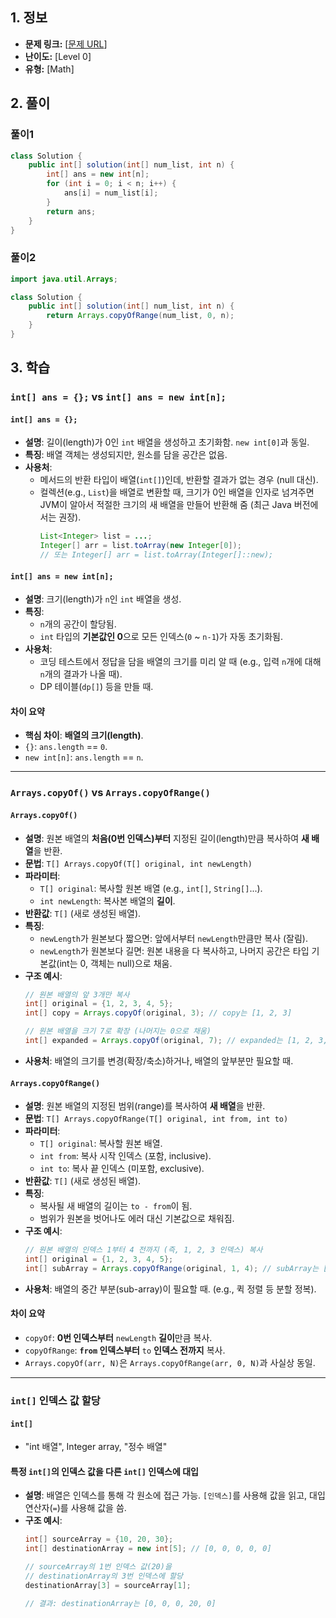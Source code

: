 ## 1. 정보

* **문제 링크:** [[문제 URL](https://school.programmers.co.kr/learn/courses/30/lessons/181889)]
* **난이도:** [Level 0]
* **유형:** [Math]

## 2. 풀이
### 풀이1
```java
class Solution {
    public int[] solution(int[] num_list, int n) {
        int[] ans = new int[n];
        for (int i = 0; i < n; i++) {
            ans[i] = num_list[i];
        }
        return ans;
    }
}
```
### 풀이2
```java
import java.util.Arrays;

class Solution {
    public int[] solution(int[] num_list, int n) {
        return Arrays.copyOfRange(num_list, 0, n);
    }
}
```

## 3. 학습


### `int[] ans = {};` vs `int[] ans = new int[n];`


#### `int[] ans = {};`

* **설명**: 길이(length)가 0인 `int` 배열을 생성하고 초기화함. `new int[0]`과 동일.
* **특징**: 배열 객체는 생성되지만, 원소를 담을 공간은 없음.
* **사용처**:
    * 메서드의 반환 타입이 배열(`int[]`)인데, 반환할 결과가 없는 경우 (null 대신).
    * 컬렉션(e.g., `List`)을 배열로 변환할 때, 크기가 0인 배열을 인자로 넘겨주면 JVM이 알아서 적절한 크기의 새 배열을 만들어 반환해 줌 (최근 Java 버전에서는 권장).
        ```java
        List<Integer> list = ...;
        Integer[] arr = list.toArray(new Integer[0]);
        // 또는 Integer[] arr = list.toArray(Integer[]::new);
        ```


#### `int[] ans = new int[n];`

* **설명**: 크기(length)가 `n`인 `int` 배열을 생성.
* **특징**:
    * `n`개의 공간이 할당됨.
    * `int` 타입의 **기본값인 0**으로 모든 인덱스(`0` ~ `n-1`)가 자동 초기화됨.
* **사용처**:
    * 코딩 테스트에서 정답을 담을 배열의 크기를 미리 알 때 (e.g., 입력 `n`개에 대해 `n`개의 결과가 나올 때).
    * DP 테이블(`dp[]`) 등을 만들 때.


#### 차이 요약

* **핵심 차이**: **배열의 크기(length)**.
* `{}`: `ans.length` == `0`.
* `new int[n]`: `ans.length` == `n`.


---


### `Arrays.copyOf()` vs `Arrays.copyOfRange()`


#### `Arrays.copyOf()`

* **설명**: 원본 배열의 **처음(0번 인덱스)부터** 지정된 길이(length)만큼 복사하여 **새 배열**을 반환.
* **문법**: `T[] Arrays.copyOf(T[] original, int newLength)`
* **파라미터**:
    * `T[] original`: 복사할 원본 배열 (e.g., `int[]`, `String[]`...).
    * `int newLength`: 복사본 배열의 **길이**.
* **반환값**: `T[]` (새로 생성된 배열).
* **특징**:
    * `newLength`가 원본보다 짧으면: 앞에서부터 `newLength`만큼만 복사 (잘림).
    * `newLength`가 원본보다 길면: 원본 내용을 다 복사하고, 나머지 공간은 타입 기본값(int는 0, 객체는 null)으로 채움.
* **구조 예시**:
    ```java
    // 원본 배열의 앞 3개만 복사
    int[] original = {1, 2, 3, 4, 5};
    int[] copy = Arrays.copyOf(original, 3); // copy는 [1, 2, 3]

    // 원본 배열을 크기 7로 확장 (나머지는 0으로 채움)
    int[] expanded = Arrays.copyOf(original, 7); // expanded는 [1, 2, 3, 4, 5, 0, 0]
    ```
* **사용처**: 배열의 크기를 변경(확장/축소)하거나, 배열의 앞부분만 필요할 때.


#### `Arrays.copyOfRange()`

* **설명**: 원본 배열의 지정된 범위(range)를 복사하여 **새 배열**을 반환.
* **문법**: `T[] Arrays.copyOfRange(T[] original, int from, int to)`
* **파라미터**:
    * `T[] original`: 복사할 원본 배열.
    * `int from`: 복사 시작 인덱스 (포함, inclusive).
    * `int to`: 복사 끝 인덱스 (미포함, exclusive).
* **반환값**: `T[]` (새로 생성된 배열).
* **특징**:
    * 복사될 새 배열의 길이는 `to - from`이 됨.
    * 범위가 원본을 벗어나도 에러 대신 기본값으로 채워짐.
* **구조 예시**:
    ```java
    // 원본 배열의 인덱스 1부터 4 전까지 (즉, 1, 2, 3 인덱스) 복사
    int[] original = {1, 2, 3, 4, 5};
    int[] subArray = Arrays.copyOfRange(original, 1, 4); // subArray는 [2, 3, 4]
    ```
* **사용처**: 배열의 중간 부분(sub-array)이 필요할 때. (e.g., 퀵 정렬 등 분할 정복).


#### 차이 요약

* `copyOf`: **0번 인덱스부터** `newLength` **길이**만큼 복사.
* `copyOfRange`: **`from` 인덱스부터** `to` **인덱스 전까지** 복사.
* `Arrays.copyOf(arr, N)`은 `Arrays.copyOfRange(arr, 0, N)`과 사실상 동일.


---


### `int[]` 인덱스 값 할당


#### `int[]`

* "int 배열", Integer array, "정수 배열"


#### 특정 `int[]`의 인덱스 값을 다른 `int[]` 인덱스에 대입

* **설명**: 배열은 인덱스를 통해 각 원소에 접근 가능. `[인덱스]`를 사용해 값을 읽고, 대입 연산자(`=`)를 사용해 값을 씀.
* **구조 예시**:
    ```java
    int[] sourceArray = {10, 20, 30};
    int[] destinationArray = new int[5]; // [0, 0, 0, 0, 0]

    // sourceArray의 1번 인덱스 값(20)을
    // destinationArray의 3번 인덱스에 할당
    destinationArray[3] = sourceArray[1];

    // 결과: destinationArray는 [0, 0, 0, 20, 0]
    ```
